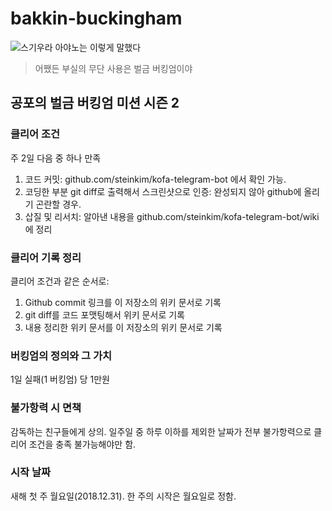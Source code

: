 # bakkin-buckingham

![스기우라 아야노는 이렇게 말했다](https://i.imgur.com/62l97zw.jpg)

> 어쨌든 부실의 무단 사용은 벌금 버킹엄이야

## 공포의 벌금 버킹엄 미션 시즌 2

### 클리어 조건

주 2일 다음 중 하나 만족

1. 코드 커밋: github.com/steinkim/kofa-telegram-bot 에서 확인 가능.
2. 코딩한 부분 git diff로 출력해서 스크린샷으로 인증: 완성되지 않아 github에 올리기 곤란할 경우.
3. 삽질 및 리서치: 알아낸 내용을 github.com/steinkim/kofa-telegram-bot/wiki 에 정리

### 클리어 기록 정리

클리어 조건과 같은 순서로:

1. Github commit 링크를 이 저장소의 위키 문서로 기록
2. git diff를 코드 포맷팅해서 위키 문서로 기록
3. 내용 정리한 위키 문서를 이 저장소의 위키 문서로 기록

### 버킹엄의 정의와 그 가치

1일 실패(1 버킹엄) 당 1만원

### 불가항력 시 면책

감독하는 친구들에게 상의. 일주일 중 하루 이하를 제외한 날짜가 전부 불가항력으로 클리어 조건을 충족 불가능해야만 함.

### 시작 날짜

새해 첫 주 월요일(2018.12.31). 한 주의 시작은 월요일로 정함.
